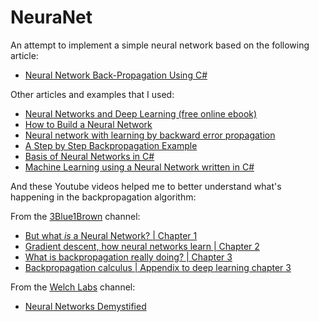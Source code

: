 # NeuraNet
An attempt to implement a simple neural network based on the following article:

* <a href="https://visualstudiomagazine.com/Articles/2013/08/01/Neural-Network-Back-Propagation-Using-C.aspx" target="_blank">Neural Network Back-Propagation Using C#</a>

Other articles and examples that I used:

* <a href="http://neuralnetworksanddeeplearning.com/index.html" target="_blank">Neural Networks and Deep Learning (free online ebook)</a>
* <a href="https://stevenmiller888.github.io/mind-how-to-build-a-neural-network" target="_blank">How to Build a Neural Network</a>
* <a href="http://colinfahey.com/neural_network_with_back_propagation_learning/neural_network_with_back_propagation_learning.html" target="_blank">Neural network with learning by backward error propagation</a>
* <a href="https://mattmazur.com/2015/03/17/a-step-by-step-backpropagation-example" target="_blank">A Step by Step Backpropagation Example</a>
* <a href="https://social.technet.microsoft.com/wiki/contents/articles/36428.basis-of-neural-networks-in-c.aspx" target="_blank">Basis of Neural Networks in C#</a>
* <a href="http://infozone.se/en/machine-learning-using-neural-network-written-c-part-2-implementation/" target="_blank">Machine Learning using a Neural Network written in C#</a>

And these Youtube videos helped me to better understand what's happening in the backpropagation algorithm:

From the <a href="https://www.youtube.com/channel/UCYO_jab_esuFRV4b17AJtAw" target="_blank">3Blue1Brown</a> channel:
* <a href="https://www.youtube.com/watch?v=aircAruvnKk&t=977s" target="_blank">But what *is* a Neural Network? | Chapter 1</a>
* <a href="https://www.youtube.com/watch?v=IHZwWFHWa-w&t=796s" target="_blank">Gradient descent, how neural networks learn | Chapter 2</a>
* <a href="https://www.youtube.com/watch?v=Ilg3gGewQ5U&t=745s" target="_blank">What is backpropagation really doing? | Chapter 3</a>
* <a href="https://www.youtube.com/watch?v=tIeHLnjs5U8&t=417s" target="_blank">Backpropagation calculus | Appendix to deep learning chapter 3</a>

From the <a href="https://www.youtube.com/channel/UConVfxXodg78Tzh5nNu85Ew" target="_blank">Welch Labs</a> channel:
* <a href="https://www.youtube.com/watch?v=bxe2T-V8XRs" target="_blank">Neural Networks Demystified</a>